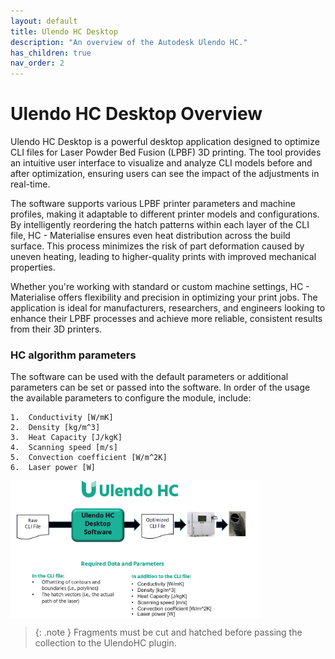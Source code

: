 ```yaml
---
layout: default
title: Ulendo HC Desktop
description: "An overview of the Autodesk Ulendo HC."
has_children: true
nav_order: 2
---
```


# Ulendo HC Desktop Overview
Ulendo HC Desktop is a powerful desktop application designed to optimize CLI files for Laser Powder Bed Fusion (LPBF) 3D printing. The tool provides an intuitive user interface to visualize and analyze CLI models before and after optimization, ensuring users can see the impact of the adjustments in real-time.

The software supports various LPBF printer parameters and machine profiles, making it adaptable to different printer models and configurations. By intelligently reordering the hatch patterns within each layer of the CLI file, HC - Materialise ensures even heat distribution across the build surface. This process minimizes the risk of part deformation caused by uneven heating, leading to higher-quality prints with improved mechanical properties.

Whether you're working with standard or custom machine settings, HC - Materialise offers flexibility and precision in optimizing your print jobs. The application is ideal for manufacturers, researchers, and engineers looking to enhance their LPBF processes and achieve more reliable, consistent results from their 3D printers.

### HC algorithm parameters
The software can be used with the default parameters or additional parameters can be set or passed into the software. 
In order of the usage the available parameters to configure the module, include:

    1.  Conductivity [W/mK]
    2.  Density [kg/m^3]
    3.  Heat Capacity [J/kgK]
    4.  Scanning speed [m/s]
    5.  Convection coefficient [W/m^2K]        
    6.  Laser power [W]

<div style="display: flex; gap: 10px;">
  <img src="../assets/images/ulendo-hc-app-flow.png" alt="HC Flow Chart" width="400">
</div>

> {: .note }
  Fragments must be cut and hatched before passing the collection to the UlendoHC plugin.
